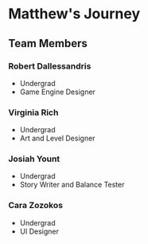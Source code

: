 # Matthew's Journey 

## Team Members 

### Robert Dallessandris
- Undergrad
- Game Engine Designer

### Virginia Rich
- Undergrad
- Art and Level Designer

### Josiah Yount
- Undergrad
- Story Writer and Balance Tester

### Cara Zozokos
- Undergrad 
- UI Designer

